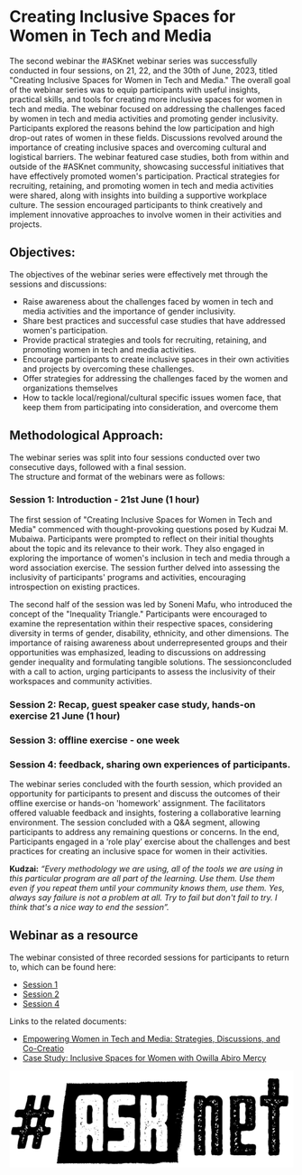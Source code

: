 # Creating Inclusive Spaces for Women in Tech and Media

The second webinar the #ASKnet webinar series was successfully conducted in four sessions, on 21, 22, and the 30th of June, 2023,  titled "Creating Inclusive Spaces for Women in Tech and Media." The overall goal of the webinar series was to equip participants with useful insights, practical skills, and tools for creating more inclusive spaces for women in tech and media.
The webinar focused on addressing the challenges faced by women in tech and media activities and promoting gender inclusivity. Participants explored the reasons behind the low participation and high drop-out rates of women in these fields. Discussions revolved around the importance of creating inclusive spaces and overcoming cultural and logistical barriers. The webinar featured case studies, both from within and outside of the #ASKnet community, showcasing successful initiatives that have effectively promoted women's participation. Practical strategies for recruiting, retaining, and promoting women in tech and media activities were shared, along with insights into building a supportive workplace culture. The session encouraged participants to think creatively and implement innovative approaches to involve women in their activities and projects.

## Objectives:
The objectives of the webinar series were effectively met through the sessions and discussions:
* Raise awareness about the challenges faced by women in tech and media activities and the importance of gender inclusivity.
* Share best practices and successful case studies that have addressed women's participation.
* Provide practical strategies and tools for recruiting, retaining, and promoting women in tech and media activities.
* Encourage participants to create inclusive spaces in their own activities and projects by overcoming these challenges.
* Offer strategies for addressing the challenges faced by the women and organizations themselves
* How to tackle local/regional/cultural specific issues women face, that keep them from participating into consideration, and overcome them

## Methodological Approach:
The webinar series was split into four sessions conducted over two consecutive days, followed with a final session.   
The structure and format of the webinars were as follows: 

### Session 1: Introduction - 21st June (1 hour)
The first session of "Creating Inclusive Spaces for Women in Tech and Media" commenced with thought-provoking questions posed by Kudzai M. Mubaiwa. Participants were prompted to reflect on their initial thoughts about the topic and its relevance to their work. They also engaged in exploring the importance of women's inclusion in tech and media through a word association exercise. The session further delved into assessing the inclusivity of participants' programs and activities, encouraging introspection on existing practices. 

The second half of the session was led by Soneni Mafu, who introduced the concept of the "Inequality Triangle." Participants were encouraged to examine the representation within their respective spaces, considering diversity in terms of gender, disability, ethnicity, and other dimensions. The importance of raising awareness about underrepresented groups and their opportunities was emphasized, leading to discussions on addressing gender inequality and formulating tangible solutions. The sessionconcluded with a call to action, urging participants to assess the inclusivity of their workspaces and community activities.

### Session 2: Recap, guest speaker case study, hands-on exercise 21 June (1 hour) 

### Session 3: offline exercise - one week

### Session 4: feedback, sharing own experiences of participants.
The webinar series concluded with the fourth session, which provided an opportunity for participants to
present and discuss the outcomes of their offline exercise or hands-on 'homework' assignment.
The facilitators offered valuable feedback and insights, fostering a collaborative learning environment. The session concluded with a Q&A segment, allowing participants to address any remaining questions or concerns.
In the end, Participants engaged in a ‘role play’ exercise about the challenges and best practices for creating an inclusive space for women in their activities.

**Kudzai:** _“Every methodology we are using, all of the tools we are using in this particular program are all part of the learning. Use them. Use them even if you repeat them until your community knows them, use them. Yes, always say failure is not a problem at all. Try to fail but don't fail to try. I think that's a nice way to end the session”._


## Webinar as a resource

The webinar consisted of three recorded sessions for participants to return to, which can be found here:  
* [Session 1](https://youtu.be/yaRG2TEdWhY)
* [Session 2](https://youtu.be/vHWmjZjdiVs)
* [Session 4](https://youtu.be/f47hwvAgxeE)

Links to the related documents:
* [Empowering Women in Tech and Media: Strategies, Discussions, and Co-Creatio]()
* [Case Study: Inclusive Spaces for Women with Owilla Abiro Mercy](case_study_inclusive_spaces.md)



![ASKnet Logo](images/asknet-logo.png)
